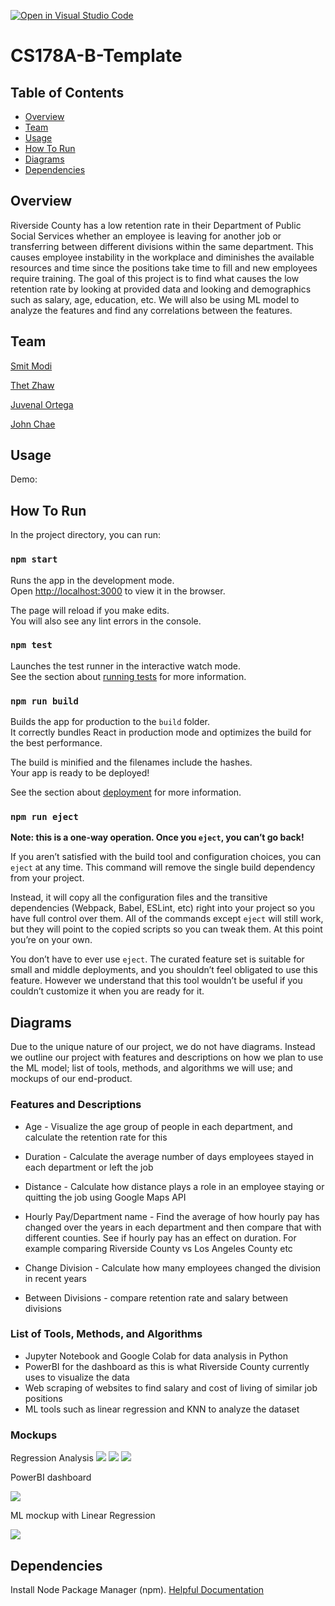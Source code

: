 
[![Open in Visual Studio Code](https://classroom.github.com/assets/open-in-vscode-f059dc9a6f8d3a56e377f745f24479a46679e63a5d9fe6f495e02850cd0d8118.svg)](https://classroom.github.com/online_ide?assignment_repo_id=5819074&assignment_repo_type=AssignmentRepo)
# CS178A-B-Template

## Table of Contents
- [Overview](#overview)
- [Team](#team)
- [Usage](#usage)
- [How To Run](#how-to-run)
- [Diagrams](#diagrams)
- [Dependencies](#dependencies)

## Overview
Riverside County has a low retention rate in their Department of Public Social Services whether an employee is leaving for another job or transferring between different divisions within the same department. This causes employee instability in the workplace and diminishes the available resources and time since the positions take time to fill and new employees require training. The goal of this project is to find what causes the low retention rate by looking at provided data and looking and demographics such as salary, age, education, etc. We will also be using ML model to analyze the features and find any correlations between the features.

## Team

<a href="https://github.com/Smitmodi71" target="_blank">Smit Modi </a>

<a href="https://github.com/tzaw0" target="_blank">Thet Zhaw </a>

<a href="https://github.com/jortega2" target="_blank">Juvenal Ortega </a>

<a href="https://github.com/jyjeachae" target="_blank">John Chae </a>



## Usage
Demo: <Link to youtube video>

<Screenshot of application>

## How To Run
In the project directory, you can run:

### `npm start`

Runs the app in the development mode.<br />
Open [http://localhost:3000](http://localhost:3000) to view it in the browser.

The page will reload if you make edits.<br />
You will also see any lint errors in the console.

### `npm test`

Launches the test runner in the interactive watch mode.<br />
See the section about [running tests](https://facebook.github.io/create-react-app/docs/running-tests) for more information.

### `npm run build`

Builds the app for production to the `build` folder.<br />
It correctly bundles React in production mode and optimizes the build for the best performance.

The build is minified and the filenames include the hashes.<br />
Your app is ready to be deployed!

See the section about [deployment](https://facebook.github.io/create-react-app/docs/deployment) for more information.

### `npm run eject`

**Note: this is a one-way operation. Once you `eject`, you can’t go back!**

If you aren’t satisfied with the build tool and configuration choices, you can `eject` at any time. This command will remove the single build dependency from your project.

Instead, it will copy all the configuration files and the transitive dependencies (Webpack, Babel, ESLint, etc) right into your project so you have full control over them. All of the commands except `eject` will still work, but they will point to the copied scripts so you can tweak them. At this point you’re on your own.

You don’t have to ever use `eject`. The curated feature set is suitable for small and middle deployments, and you shouldn’t feel obligated to use this feature. However we understand that this tool wouldn’t be useful if you couldn’t customize it when you are ready for it.

## Diagrams

Due to the unique nature of our project, we do not have diagrams. Instead we outline our project with features and descriptions on how we plan to use the ML model; list of tools, methods, and algorithms we will use; and mockups of our end-product. 

### Features and Descriptions 

 -   Age - Visualize the age group of people in each department, and calculate the retention rate for this
    
-   Duration - Calculate the average number of days employees stayed in each department or left the job
    
-   Distance - Calculate how distance plays a role in an employee staying or quitting the job using Google Maps API
    
-   Hourly Pay/Department name - Find the average of how hourly pay has changed over the years in each department and then compare that with different counties. See if hourly pay has an effect on duration. For example comparing Riverside County vs Los Angeles County etc
    
-   Change Division - Calculate how many employees changed the division in recent years
    
-   Between Divisions - compare retention rate and salary between divisions

### List of Tools, Methods, and Algorithms
- Jupyter Notebook and Google Colab for data analysis in Python
- PowerBI for the dashboard as this is what Riverside County currently uses to visualize the data 
- Web scraping of websites to find salary and cost of living of similar job positions
- ML tools such as linear regression and KNN to analyze the dataset 

### Mockups
Regression Analysis
**![](https://lh4.googleusercontent.com/YOxb5XewjtgCc3LCssw4ZLGLIl9zRsBBuo_VvgE7hiF6DzkNPfyMQzYgW7X5lOwbo7VoL6XLPagHNV_-YD-Kmz2queCyVJetLoPXaEiHzh8Ftvnj-L0S8flzrYkSWpDjy_49Dw6E)**
**![](https://lh6.googleusercontent.com/vidG5gqD2yb5_8ss6WDcMRAExy1XhZ3PQwc7hsq-1bPZv7dLq36DLl_Wpd2SSWKErxssoh-uk_-ekySGIFLrC6MxAh01McdmKvTCdMu2vdOTGQgtLkDp-zj7Lw8fYB4ueOBeyttp)**
**![](https://lh3.googleusercontent.com/W7FFSM_XUwy_cJ_LENuQVddEvn37b1UlttsXqaJZsGZ60wIA9bWTd43sjm6XEjdZjlhf04JQ05TFD89XrII2_w3iY8NJJJxvrAnOAaKE5YIP56H98sbdD7uIx2iRPPijxp6N46cs)**

  
PowerBI dashboard 

**![](https://lh4.googleusercontent.com/mEES8qNvE9ASe0_d9s3fCh4a1wXIvrPE06wtwMj62A9MV2p5Pva2F8HeyjYHqlr6Wp6sEVMaYnAfSmBZA3p1e2AgknLgCPnyZpy7VDZAqczyc1ZJyg1PJKS9z2BezrQP03aLRdGt)**
  
ML mockup with Linear Regression
  
**![](https://lh4.googleusercontent.com/FkyfsIdNo1Fv37i3KNtnD5AbHieQ69Q_0RNPH8fVFwixZS92JeE1uoAnQDk3P6OIU5A6uTWOvbL0IwqKX-2bm4wpkAQdPuvW3qdgEXtZC6GFXcSs3rXfXuruxm6M53DSfRtAOKAG)**


## Dependencies
Install Node Package Manager (npm). [Helpful Documentation](https://www.npmjs.com/get-npm)

